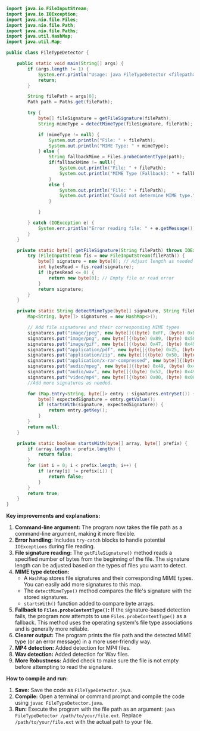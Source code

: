 ```java
import java.io.FileInputStream;
import java.io.IOException;
import java.nio.file.Files;
import java.nio.file.Path;
import java.nio.file.Paths;
import java.util.HashMap;
import java.util.Map;

public class FileTypeDetector {

    public static void main(String[] args) {
        if (args.length != 1) {
            System.err.println("Usage: java FileTypeDetector <filepath>");
            return;
        }

        String filePath = args[0];
        Path path = Paths.get(filePath);

        try {
            byte[] fileSignature = getFileSignature(filePath);
            String mimeType = detectMimeType(fileSignature, filePath);

            if (mimeType != null) {
                System.out.println("File: " + filePath);
                System.out.println("MIME Type: " + mimeType);
            } else {
                String fallbackMime = Files.probeContentType(path);
                if(fallbackMime != null){
                    System.out.println("File: " + filePath);
                    System.out.println("MIME Type (Fallback): " + fallbackMime);
                }
                else {
                    System.out.println("File: " + filePath);
                    System.out.println("Could not determine MIME type.");
                }

            }

        } catch (IOException e) {
            System.err.println("Error reading file: " + e.getMessage());
        }
    }

    private static byte[] getFileSignature(String filePath) throws IOException {
        try (FileInputStream fis = new FileInputStream(filePath)) {
            byte[] signature = new byte[8]; // Adjust length as needed
            int bytesRead = fis.read(signature);
            if (bytesRead <= 0) {
                return new byte[0]; // Empty file or read error
            }
            return signature;
        }
    }

    private static String detectMimeType(byte[] signature, String filePath) {
        Map<String, byte[]> signatures = new HashMap<>();

        // Add file signatures and their corresponding MIME types
        signatures.put("image/jpeg", new byte[]{(byte) 0xFF, (byte) 0xD8, (byte) 0xFF});
        signatures.put("image/png", new byte[]{(byte) 0x89, (byte) 0x50, (byte) 0x4E, (byte) 0x47, (byte) 0x0D, (byte) 0x0A, (byte) 0x1A, (byte) 0x0A});
        signatures.put("image/gif", new byte[]{(byte) 0x47, (byte) 0x49, (byte) 0x46, (byte) 0x38});
        signatures.put("application/pdf", new byte[]{(byte) 0x25, (byte) 0x50, (byte) 0x44, (byte) 0x46});
        signatures.put("application/zip", new byte[]{(byte) 0x50, (byte) 0x4B, (byte) 0x03, (byte) 0x04});
        signatures.put("application/x-rar-compressed", new byte[]{(byte) 0x52, (byte) 0x61, (byte) 0x72, (byte) 0x21, (byte) 0x1A, (byte) 0x07, (byte) 0x00});
        signatures.put("audio/mpeg", new byte[]{(byte) 0x49, (byte) 0x44, (byte) 0x33});
        signatures.put("audio/wav", new byte[]{(byte) 0x52, (byte) 0x49, (byte) 0x46, (byte) 0x46});
        signatures.put("video/mp4", new byte[]{(byte) 0x00, (byte) 0x00, (byte) 0x00, (byte) 0x18, (byte) 0x66, (byte) 0x74, (byte) 0x79, (byte) 0x70, (byte)0x6d, (byte)0x70, (byte)0x34});
        //Add more signatures as needed.

        for (Map.Entry<String, byte[]> entry : signatures.entrySet()) {
            byte[] expectedSignature = entry.getValue();
            if (startsWith(signature, expectedSignature)) {
                return entry.getKey();
            }
        }
        return null;
    }

    private static boolean startsWith(byte[] array, byte[] prefix) {
        if (array.length < prefix.length) {
            return false;
        }
        for (int i = 0; i < prefix.length; i++) {
            if (array[i] != prefix[i]) {
                return false;
            }
        }
        return true;
    }
}
```

**Key improvements and explanations:**

1.  **Command-line argument:** The program now takes the file path as a command-line argument, making it more flexible.
2.  **Error handling:** Includes `try-catch` blocks to handle potential `IOExceptions` during file reading.
3.  **File signature reading:** The `getFileSignature()` method reads a specified number of bytes from the beginning of the file. The signature length can be adjusted based on the types of files you want to detect.
4.  **MIME type detection:**
    * A `HashMap` stores file signatures and their corresponding MIME types. You can easily add more signatures to this map.
    * The `detectMimeType()` method compares the file's signature with the stored signatures.
    * `startsWith()` function added to compare byte arrays.
5.  **Fallback to `Files.probeContentType()`:** If the signature-based detection fails, the program now attempts to use `Files.probeContentType()` as a fallback. This method uses the operating system's file type associations and is generally more reliable.
6.  **Clearer output:** The program prints the file path and the detected MIME type (or an error message) in a more user-friendly way.
7.  **MP4 detection:** Added detection for MP4 files.
8.  **Wav detection:** Added detection for Wav files.
9.  **More Robustness:** Added check to make sure the file is not empty before attempting to read the signature.

**How to compile and run:**

1.  **Save:** Save the code as `FileTypeDetector.java`.
2.  **Compile:** Open a terminal or command prompt and compile the code using `javac FileTypeDetector.java`.
3.  **Run:** Execute the program with the file path as an argument: `java FileTypeDetector /path/to/your/file.ext`. Replace `/path/to/your/file.ext` with the actual path to your file.
